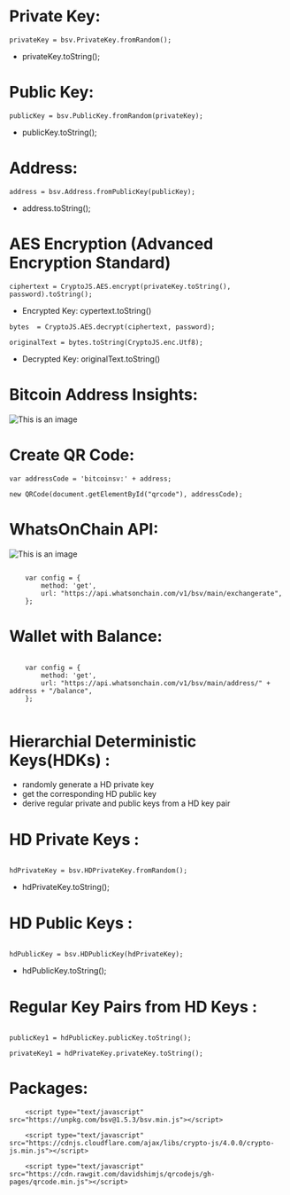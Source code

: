 # Private Key:
```
privateKey = bsv.PrivateKey.fromRandom();
```
- privateKey.toString();

# Public Key:
```
publicKey = bsv.PublicKey.fromRandom(privateKey);
```
- publicKey.toString(); 

# Address:
```
address = bsv.Address.fromPublicKey(publicKey);
```
- address.toString();

# AES Encryption (Advanced Encryption Standard)
```
ciphertext = CryptoJS.AES.encrypt(privateKey.toString(), password).toString();
```
- Encrypted Key: cypertext.toString()
```
bytes  = CryptoJS.AES.decrypt(ciphertext, password);
```
```
originalText = bytes.toString(CryptoJS.enc.Utf8);
```
- Decrypted Key: originalText.toString() 

# Bitcoin Address Insights:

![This is an image](https://i.pinimg.com/originals/4a/f0/c9/4af0c988a05e3607a6dfe6a49c2c4b45.png)

# Create QR Code: 

```
var addressCode = 'bitcoinsv:' + address;

new QRCode(document.getElementById("qrcode"), addressCode);

```

# WhatsOnChain API:

![This is an image](https://i.pinimg.com/originals/11/37/1f/11371f9875d8db91a66bc29aafee88ca.png)


```

    var config = {
        method: 'get',
        url: "https://api.whatsonchain.com/v1/bsv/main/exchangerate",
    };

```

# Wallet with Balance:

```

    var config = {
        method: 'get',
        url: "https://api.whatsonchain.com/v1/bsv/main/address/" + address + "/balance",
    };
    
```

# Hierarchial Deterministic Keys(HDKs) :

- randomly generate a HD private key
- get the corresponding HD public key
- derive regular private and public keys from a HD key pair

# HD Private Keys :

```

hdPrivateKey = bsv.HDPrivateKey.fromRandom();

```

- hdPrivateKey.toString();

# HD Public Keys :

```

hdPublicKey = bsv.HDPublicKey(hdPrivateKey);

```

- hdPublicKey.toString();

# Regular Key Pairs from HD Keys :

```

publicKey1 = hdPublicKey.publicKey.toString();

privateKey1 = hdPrivateKey.privateKey.toString();

```


# Packages:

```
    <script type="text/javascript" src="https://unpkg.com/bsv@1.5.3/bsv.min.js"></script>

    <script type="text/javascript" src="https://cdnjs.cloudflare.com/ajax/libs/crypto-js/4.0.0/crypto-js.min.js"></script>
    
    <script type="text/javascript" src="https://cdn.rawgit.com/davidshimjs/qrcodejs/gh-pages/qrcode.min.js"></script>

```